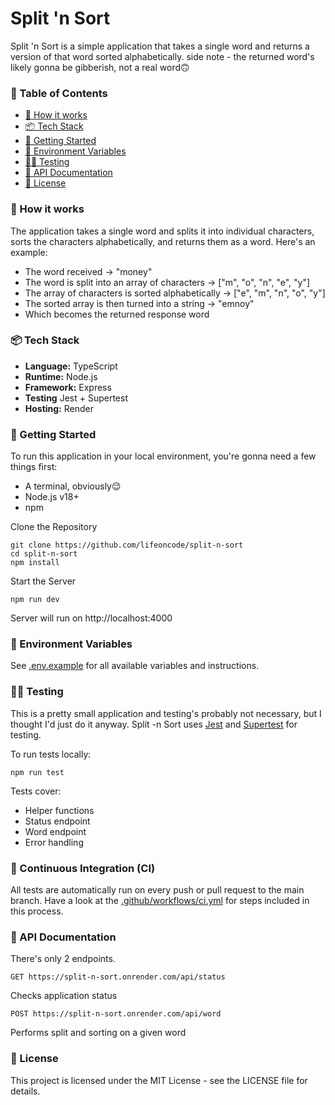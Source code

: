 # Split 'n Sort

Split 'n Sort is a simple application that takes a single word and returns a version of that word sorted alphabetically. side note - the returned word's likely gonna be gibberish, not a real word🙃

### 🧭 Table of Contents

- [🧮 How it works](#-how-it-works)
- [📦️ Tech Stack](#️-tech-stack)
- [🚀 Getting Started](#-getting-started)
- [🧪 Environment Variables](#-environment-variables)
- [👨‍🔬 Testing](#-testing)
- [📖 API Documentation](#-api-documentation)
- [📄 License](#-license)

### 🧮 How it works

The application takes a single word and splits it into individual characters, sorts the characters alphabetically, and returns them as a word. Here's an example:

- The word received -> "money"
- The word is split into an array of characters -> ["m", "o", "n", "e", "y"]
- The array of characters is sorted alphabetically -> ["e", "m", "n", "o", "y"]
- The sorted array is then turned into a string -> "emnoy"
- Which becomes the returned response word

### 📦️ Tech Stack

- **Language:** TypeScript
- **Runtime:** Node.js
- **Framework:** Express
- **Testing** Jest + Supertest
- **Hosting:** Render

### 🚀 Getting Started

To run this application in your local environment, you're gonna need a few things first:

- A terminal, obviously😌
- Node.js v18+
- npm

Clone the Repository

```
git clone https://github.com/lifeoncode/split-n-sort
cd split-n-sort
npm install
```

Start the Server

```
npm run dev
```

Server will run on http://localhost:4000

### 🧪 Environment Variables

See [.env.example](.env.example) for all available variables and instructions.

### 👨‍🔬 Testing

This is a pretty small application and testing's probably not necessary, but I thought I'd just do it anyway. Split -n Sort uses [Jest](https://jestjs.io/) and [Supertest](https://github.com/ladjs/supertest) for testing.

To run tests locally:

```
npm run test
```

Tests cover:

- Helper functions
- Status endpoint
- Word endpoint
- Error handling

### 🤖 Continuous Integration (CI)

All tests are automatically run on every push or pull request to the main branch. Have a look at the [.github/workflows/ci.yml](.github/workflows/ci.yml) for steps included in this process.

### 📖 API Documentation

There's only 2 endpoints.

```
GET https://split-n-sort.onrender.com/api/status
```

Checks application status

```
POST https://split-n-sort.onrender.com/api/word
```

Performs split and sorting on a given word

### 📄 License

This project is licensed under the MIT License - see the LICENSE file for details.
